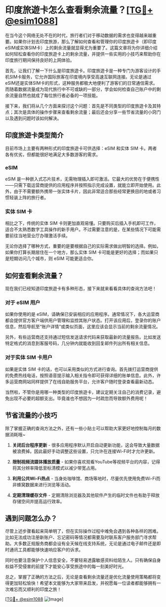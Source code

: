 # 印度旅遊卡怎么查看剩余流量？[[TG💪+ @esim1088](https://t.me/s/esim1088)]

在当今这个网络无处不在的时代，旅行者们对于移动数据的需求也变得越来越重要。如果你计划去印度旅游，那么了解如何查看和管理你的印度旅遊卡（即印度eSIM或实体SIM卡）上的剩余流量就显得尤为重要了。这篇文章将为你详细介绍如何轻松查看你的印度旅遊卡上的剩余流量，并提供一些实用的小技巧来帮助你在印度旅行期间保持良好的上网体验。

首先，让我们了解一下什么是印度旅遊卡。印度旅遊卡是一种专门为游客设计的手机SIM卡服务，它允许国际旅客在印度境内享受高速互联网连接。无论是通过eSIM还是实体SIM卡的形式，这种服务都极大地便利了游客们的日常通信需求。而随着数据流量成为现代旅行中不可或缺的一部分，学会如何检查自己账户中的剩余流量自然也就成了每位旅行者必备的一项技能。

接下来，我们将从几个方面来探讨这个问题：首先是不同类型的印度旅遊卡及其特点；其次是具体的操作步骤来查看剩余流量；最后还会分享一些节省流量的小窍门以及遇到问题时该如何解决。

## 印度旅遊卡类型简介

目前市场上主要有两种形式的印度旅遊卡可供选择：eSIM 和实体 SIM 卡。两者各有优劣，但都能很好地满足大多数游客的需求。

### eSIM

eSIM 是一种嵌入式芯片技术，无需物理插入即可激活。它最大的优势在于便携性——只需下载运营商提供的应用程序并按照指示完成设置，就能立即开始使用。此外，由于不需要额外携带一张实体卡片，因此非常适合那些经常更换目的地或者习惯轻装上阵的旅行者。

### 实体 SIM 卡

相比之下，传统的实体 SIM 卡则更加直观易懂。只要购买后插入手机即可工作，适合不太熟悉数字工具操作的新手用户。不过需要注意的是，在某些情况下可能需要前往当地营业厅办理激活手续。

无论你选择了哪种方式，重要的是要根据自己的实际需求做出明智的选择。例如，如果你打算长期居住在一个地方，那么实体 SIM 卡可能是更好的选择；而如果只是短期访问几个城市，则 eSIM 可能更适合你。

## 如何查看剩余流量？

现在我们已经知道印度旅遊卡有多种形态，接下来就来看看具体的查询方法吧！

### 对于 eSIM 用户

如果你使用的是 eSIM，请确保已安装相应的应用程序。通常情况下，各大运营商都会提供官方客户端供用户管理和监控其账户状态。打开该应用后，登录你的账户信息，然后导航至“账户详情”或类似页面，这里应该会显示当前的剩余流量情况。

另外，有些运营商还支持通过短信发送请求代码来获取最新的流量报告。比如发送特定格式的消息到客服号码，几分钟内就能收到回复邮件列出所有相关信息。

### 对于实体 SIM 卡用户

如果是实体 SIM 卡的话，也可以采用类似的方式进行查询。首先拨打运营商提供的免费热线电话，按照语音提示输入相关指令即可获得详细的账单信息。此外，许多运营商网站同样提供了在线自助服务平台，允许客户随时登录查看最新动态。

当然啦，不管你是用哪一种类型的印度旅遊卡，建议定期关注自己的消费记录，避免出现不必要的超额支出。毕竟谁也不想因为一时疏忽而导致额外费用呢！

## 节省流量的小技巧

除了掌握正确的查询方法之外，还有一些小贴士可以帮助大家更好地控制每月的数据消耗哦~

1. **关闭后台程序更新** - 很多应用程序默认开启自动更新功能，这会导致大量数据被浪费掉。因此最好手动调整这些设置，只允许在连接Wi-Fi时才允许更新。
   
2. **限制视频流媒体播放质量** - 如果你喜欢观看YouTube等视频平台的内容，记得将其分辨率降低至标清模式以减少带宽占用。
   
3. **利用公共Wi-Fi热点** - 当身处咖啡馆、商场等地时，尽量优先使用免费Wi-Fi而非蜂窝数据来进行浏览等活动。
   
4. **定期清理缓存文件** - 定期清除浏览器及其他软件产生的临时文件也有助于释放存储空间并提高运行效率。

## 遇到问题怎么办？

尽管上述步骤看起来简单明了，但在实际操作过程中难免会遇到各种各样的困难。比如无法成功注册新账户、忘记密码等情况都需要及时联系客户服务部门寻求帮助。大多数正规服务商都会设有全天候在线支持系统，无论是通过电子邮件还是即时通讯工具都能够快速响应客户的诉求。

同时也要注意保护个人信息安全，不要轻易透露敏感资料给陌生人。只有确保自身权益不受侵害的前提下才能安心享受旅途中的每一刻美好时光。

总之，掌握了正确的方法之后，无论是查看剩余流量还是优化流量使用策略都将变得更加轻松愉快！希望本文能够为大家带来启发，并祝愿每一位读者都能够拥有一次难忘而又顺利的印度之旅！

[[TG💪+ @esim1088](https://t.me/s/esim1088) ![Image](https://i.postimg.cc/4NQfJmqS/Snipaste-2025-05-13-00-14-12.png)]